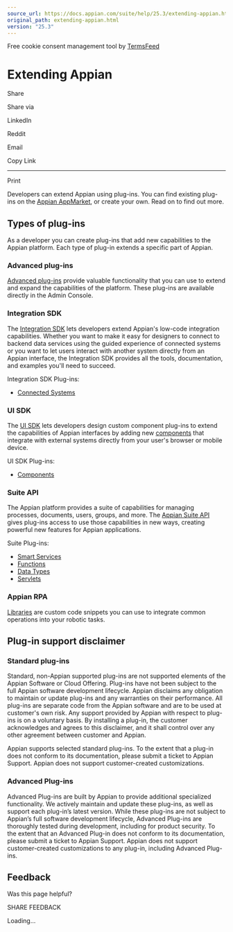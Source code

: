 ```yaml
---
source_url: https://docs.appian.com/suite/help/25.3/extending-appian.html
original_path: extending-appian.html
version: "25.3"
---
```


Free cookie consent management tool by [TermsFeed](https://www.termsfeed.com/)

# Extending Appian

Share

Share via

LinkedIn

Reddit

Email

Copy Link

* * *

Print

Developers can extend Appian using plug-ins. You can find existing plug-ins on the [Appian AppMarket](https://community.appian.com/b/appmarket), or create your own. Read on to find out more.

## Types of plug-ins

As a developer you can create plug-ins that add new capabilities to the Appian platform. Each type of plug-in extends a specific part of Appian.

### Advanced plug-ins

[Advanced plug-ins](advanced-plug-ins.html) provide valuable functionality that you can use to extend and expand the capabilities of the platform. These plug-ins are available directly in the Admin Console.

### Integration SDK

The [Integration SDK](integration-sdk-overview.html) lets developers extend Appian's low-code integration capabilities. Whether you want to make it easy for designers to connect to backend data services using the guided experience of connected systems or you want to let users interact with another system directly from an Appian interface, the Integration SDK provides all the tools, documentation, and examples you'll need to succeed.

Integration SDK Plug-ins:

-   [Connected Systems](connected-system-plug-in-landing.html)

### UI SDK

The [UI SDK](component-plugins.html) lets developers design custom component plug-ins to extend the capabilities of Appian interfaces by adding new [components](SAIL_Components.html) that integrate with external systems directly from your user's browser or mobile device.

UI SDK Plug-ins:

-   [Components](component-plugins.html)

### Suite API

The Appian platform provides a suite of capabilities for managing processes, documents, users, groups, and more. The [Appian Suite API](Appian_Plug-ins.html) gives plug-ins access to use those capabilities in new ways, creating powerful new features for Appian applications.

Suite Plug-ins:

-   [Smart Services](Custom_Smart_Service_Plug-ins.html)
-   [Functions](Custom_Function_Plug-ins.html)
-   [Data Types](Custom_Data_Types_from_Java_Object.html)
-   [Servlets](Custom_Servlet_Plug-ins.html)

### Appian RPA

[Libraries](libraries.html) are custom code snippets you can use to integrate common operations into your robotic tasks.

## Plug-in support disclaimer

### Standard plug-ins

Standard, non-Appian supported plug-ins are not supported elements of the Appian Software or Cloud Offering. Plug-ins have not been subject to the full Appian software development lifecycle. Appian disclaims any obligation to maintain or update plug-ins and any warranties on their performance. All plug-ins are separate code from the Appian software and are to be used at customer's own risk. Any support provided by Appian with respect to plug-ins is on a voluntary basis. By installing a plug-in, the customer acknowledges and agrees to this disclaimer, and it shall control over any other agreement between customer and Appian.

Appian supports selected standard plug-ins. To the extent that a plug-in does not conform to its documentation, please submit a ticket to Appian Support. Appian does not support customer-created customizations.

### Advanced Plug-ins

Advanced Plug-ins are built by Appian to provide additional specialized functionality. We actively maintain and update these plug-ins, as well as support each plug-in’s latest version. While these plug-ins are not subject to Appian’s full software development lifecycle, Advanced Plug-ins are thoroughly tested during development, including for product security. To the extent that an Advanced Plug-in does not conform to its documentation, please submit a ticket to Appian Support. Appian does not support customer-created customizations to any plug-in, including Advanced Plug-ins.

## Feedback

Was this page helpful?

SHARE FEEDBACK

Loading...